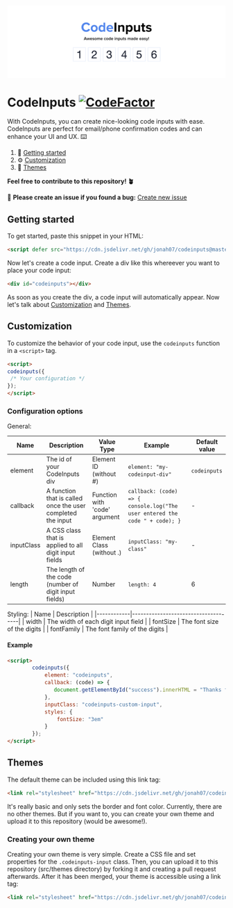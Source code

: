 
<p align="center"><img align="center" src="https://github.com/jonah07/codeinputs/blob/a2972e03802df47872b2d45dfe2d4ed46b790408/media/codeinputs%20header.svg"></p>

# CodeInputs [![CodeFactor](https://www.codefactor.io/repository/github/jonah07/codeinputs/badge/main)](https://www.codefactor.io/repository/github/jonah07/codeinputs/overview/main)
With CodeInputs, you can create nice-looking code inputs with ease. CodeInputs are perfect for email/phone confirmation codes and can enhance your UI and UX. ⌨️

1. 👋 [Getting started](#getting-started)
2. ⚙️ [Customization](#customization)
3. 🎨 [Themes](#themes)

**Feel free to contribute to this repository! 🪴**

🐛 **Please create an issue if you found a bug:** [Create new issue](https://github.com/jonah07/codeinputs/issues/new)

## Getting started

To get started, paste this snippet in your HTML:

```html
<script defer src="https://cdn.jsdelivr.net/gh/jonah07/codeinputs@master/minified/client.js"></script>
```

Now let's create a code input. Create a div like this whereever you want to place your code input:

```html
<div id="codeinputs"></div>
```

As soon as you create the div, a code input will automatically appear. Now let's talk about [Customization](#customization) and [Themes](#themes).

## Customization

To customize the behavior of your code input, use the ``codeinputs`` function in a ``<script>`` tag.
```html
<script>
codeinputs({
 /* Your configuration */
}); 
</script>
```
### Configuration options

General:

| Name       | Description                                                 | Value Type                    | Example                                                                             | Default value  |
|------------|-------------------------------------------------------------|-------------------------------|-------------------------------------------------------------------------------------|----------------|
| element    | The id of your CodeInputs div                               | Element ID (without #)        | ``element: "my-codeinput-div"``                                                     | ``codeinputs`` |
| callback   | A function that is called once the user completed the input | Function with 'code' argument | ``` callback: (code) => {   console.log("The user entered the code " + code); } ``` | -              |
| inputClass | A CSS class that is applied to all digit input fields       | Element Class (without .)     | ``inputClass: "my-class"``                                                          | -              |
| length     | The length of the code (number of digit input fields)       | Number                        | ``length: 4``                                                                       | 6              |

Styling:
| Name       | Description                         |
|------------|-------------------------------------|
| width      | The width of each digit input field |
| fontSize   | The font size of the digits         |
| fontFamily | The font family of the digits       |

#### Example
```html
<script>
        codeinputs({
            element: "codeinputs",
            callback: (code) => {
               document.getElementById("success").innerHTML = "Thanks for entering a code! You entered: " + code;
            },
            inputClass: "codeinputs-custom-input",
            styles: {
                fontSize: "3em" 
            }
        });
</script>
```

## Themes

The default theme can be included using this link tag:

```html
<link rel="stylesheet" href="https://cdn.jsdelivr.net/gh/jonah07/codeinputs@master/minified/default.css">
```

It's really basic and only sets the border and font color. Currently, there are no other themes. But if you want to, you can create your own theme and upload it to this repository (would be awesome!).

### Creating your own theme
Creating your own theme is very simple. Create a CSS file and set properties for the ``.codeinputs-input`` class. Then, you can upload it to this repository (src/themes directory) by forking it and creating a pull request afterwards. After it has been merged, your theme is accessible using a link tag:

```html
<link rel="stylesheet" href="https://cdn.jsdelivr.net/gh/jonah07/codeinputs@master/minified/YOUR THEME NAME.css">
```
